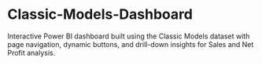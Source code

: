 # Classic-Models-Dashboard
Interactive Power BI dashboard built using the Classic Models dataset with page navigation, dynamic buttons, and drill-down insights for Sales and Net Profit analysis.
